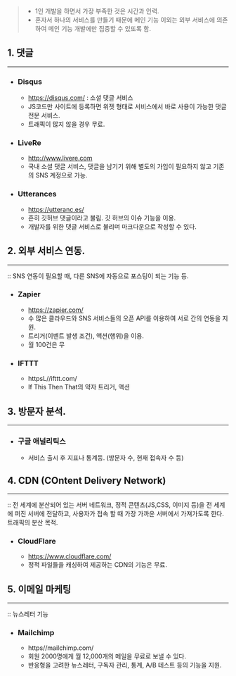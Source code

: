 > - 1인 개발을 하면서 가장 부족한 것은 시간과 인력.
> - 혼자서 하나의 서비스를 만들기 때문에 메인 기능 이외는 외부 서비스에 의존하여 메인 기능 개발에만 집중할 수 있또록 함.


## 1. 댓글
************
- ### Disqus
  

    - https://disqus.com/ : 소셜 댓글 서비스
    - JS코드만 사이트에 등록하면 위젯 형태로 서비스에서 바로 사용이 가능한 댓글 전문 서비스.
    - 트래픽이 많지 않을 경우 무료.
    
- ### LiveRe
  

    - http://www.livere.com
    - 국내 소셜 댓글 서비스, 댓글을 남기기 위해 별도의 가입이 필요하지 않고 기존의 SNS 계정으로 가능.

- ### Utterances


    - https://utteranc.es/
    - 흔히 깃허브 댓글이라고 불림. 깃 허브의 이슈 기능을 이용.
    - 개발자를 위한 댓글 서비스로 불리며 마크다운으로 작성할 수 있다.


## 2. 외부 서비스 연동.
*********
:: SNS 연동이 필요할 때, 다른 SNS에 자동으로 포스팅이 되는 기능 등.

- ### Zapier


    - https://zapier.com/
    - 수 많은 클라우드와 SNS 서비스들의 오픈 API를 이용하여 서로 간의 연동을 지원.
    - 트리거(이벤트 발생 조건), 액션(행위)을 이용.
    - 월 100건은 무

- ### IFTTT


    - httpsL//ifttt.com/
    - If This Then That의 약자 트리거, 액션


## 3. 방문자 분석.
****

- ### 구글 애널리틱스


    - 서비스 출시 후 지표나 통계등. (방문자 수, 현재 접속자 수 등)



## 4. CDN (COntent Delivery Network)
*******
:: 전 세계에 분산되어 있는 서버 네트워크, 정적 콘텐츠(JS,CSS, 이미지 등)을 전 세계에 퍼진 서버에 전달하고, 사용자가 접속 할 때 가장 가까운 서버에서 가져가도록 한다. 트래픽의 분산 목적.


- ### CloudFlare


    - https://www.cloudflare.com/
    - 정적 파일들을 캐싱하여 제공하는 CDN의 기능은 무료.


## 5. 이메일 마케팅
********
:: 뉴스레터 기능

- ### Mailchimp


    - https//mailchimp.com/
    - 회원 2000명에게 월 12,000개의 메일을 무료로 보낼 수 있다.
    - 반응형을 고려한 뉴스레터, 구독자 관리, 통계, A/B 테스트 등의 기능을 지원.